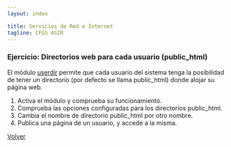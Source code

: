 ```yaml
---
layout: index

title: Servicios de Red e Internet
tagline: CFGS ASIR
---
```

### Ejercicio: Directorios web para cada usuario (public_html)

El módulo [userdir](http://httpd.apache.org/docs/2.2/mod/mod_userdir.html) permite que cada usuario del sistema tenga la posibilidad de tener un directorio (por defecto se llama public_html) donde alojar su página web.

1. Activa el módulo y comprueba su funcionamiento.
2. Comprueba las opciones configuradas para los directorios public_html.
3. Cambia el nombre de directorio public_html por otro nombre.
4. Publica una página de un usuario, y accede a la misma.

[Volver](index)
